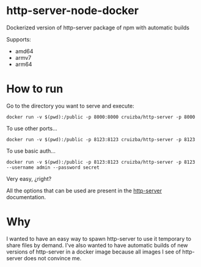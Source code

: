 # http-server-node-docker
Dockerized version of http-server package of npm with automatic builds

Supports:
- amd64
- armv7
- arm64

# How to run

Go to the directory you want to serve and execute:

```
docker run -v $(pwd):/public -p 8000:8000 cruizba/http-server -p 8000
```

To use other ports...

```
docker run -v $(pwd):/public -p 8123:8123 cruizba/http-server -p 8123
```

To use basic auth...

```
docker run -v $(pwd):/public -p 8123:8123 cruizba/http-server -p 8123 --username admin --password secret
```

Very easy, ¿right?

All the options that can be used are present in the [http-server](https://www.npmjs.com/package/http-server) documentation.

# Why

I wanted to have an easy way to spawn http-server to use it temporary to share files by demand. I've also wanted to have automatic builds
of new versions of http-server in a docker image because all images I see of http-server does not convince me.
